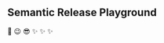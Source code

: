Semantic Release Playground
----------------------------
:rocket: :wink: :sunglasses:  :sparkles: :sparkles: :sparkles:

